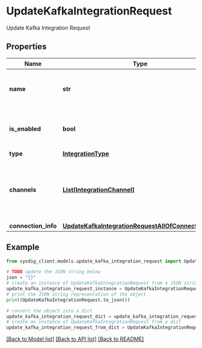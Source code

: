 # UpdateKafkaIntegrationRequest

Update Kafka Integration Request

## Properties

Name | Type | Description | Notes
------------ | ------------- | ------------- | -------------
**name** | **str** | A descriptive name to give to the integration | 
**is_enabled** | **bool** | If the forwarding should be enabled or not | [optional] [default to True]
**type** | [**IntegrationType**](IntegrationType.md) |  | 
**channels** | [**List[IntegrationChannel]**](IntegrationChannel.md) | Data types to forward. Must be compatible with the specified Integration type | [optional] 
**connection_info** | [**UpdateKafkaIntegrationRequestAllOfConnectionInfo**](UpdateKafkaIntegrationRequestAllOfConnectionInfo.md) |  | 

## Example

```python
from sysdig_client.models.update_kafka_integration_request import UpdateKafkaIntegrationRequest

# TODO update the JSON string below
json = "{}"
# create an instance of UpdateKafkaIntegrationRequest from a JSON string
update_kafka_integration_request_instance = UpdateKafkaIntegrationRequest.from_json(json)
# print the JSON string representation of the object
print(UpdateKafkaIntegrationRequest.to_json())

# convert the object into a dict
update_kafka_integration_request_dict = update_kafka_integration_request_instance.to_dict()
# create an instance of UpdateKafkaIntegrationRequest from a dict
update_kafka_integration_request_from_dict = UpdateKafkaIntegrationRequest.from_dict(update_kafka_integration_request_dict)
```
[[Back to Model list]](../README.md#documentation-for-models) [[Back to API list]](../README.md#documentation-for-api-endpoints) [[Back to README]](../README.md)


